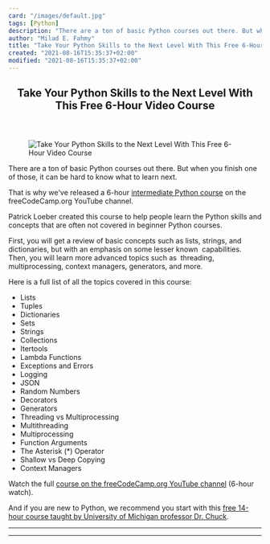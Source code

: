 ```yaml
---
card: "/images/default.jpg"
tags: [Python]
description: "There are a ton of basic Python courses out there. But when y"
author: "Milad E. Fahmy"
title: "Take Your Python Skills to the Next Level With This Free 6-Hour Video Course"
created: "2021-08-16T15:35:37+02:00"
modified: "2021-08-16T15:35:37+02:00"
---
```

<div class="site-wrapper">
<main id="site-main" class="site-main outer">
<div class="inner">
<article class="post-full post tag-python tag-youtube ">
<header class="post-full-header">
<h1 class="post-full-title">Take Your Python Skills to the Next Level With This Free 6-Hour Video Course</h1>
</header>
<figure class="post-full-image">
<picture>
<source media="(max-width: 700px)" sizes="1px" srcset="data:image/gif;base64,R0lGODlhAQABAIAAAAAAAP///yH5BAEAAAAALAAAAAABAAEAAAIBRAA7 1w">
<source media="(min-width: 701px)" sizes="(max-width: 800px) 400px,
(max-width: 1170px) 700px,
1400px" srcset="/news/content/images/size/w300/2020/08/intermediate-python.png 300w,
/news/content/images/size/w600/2020/08/intermediate-python.png 600w,
/news/content/images/size/w1000/2020/08/intermediate-python.png 1000w,
/news/content/images/size/w2000/2020/08/intermediate-python.png 2000w">
<img onerror="this.style.display='none'" src="/news/content/images/size/w2000/2020/08/intermediate-python.png" alt="Take Your Python Skills to the Next Level With This Free 6-Hour Video Course">
</picture>
</figure>
<section class="post-full-content">
<div class="post-content">
<p>There are a ton of basic Python courses out there. But when you finish one of those, it can be hard to know what to learn next.</p><p>That is why we've released a 6-hour <a href="https://youtu.be/HGOBQPFzWKo">intermediate Python course</a> on the freeCodeCamp.org YouTube channel.</p><p>Patrick Loeber created this course to help people learn the Python skills and concepts that are often not covered in beginner Python courses.</p><p>First, you will get a review of basic concepts such as lists, strings, and dictionaries, but with an emphasis on some lesser known &nbsp;capabilities. Then, you will learn more advanced topics such as &nbsp;threading, multiprocessing, context managers, generators, and more.</p><p>Here is a full list of all the topics covered in this course:</p><ul><li>Lists</li><li>Tuples</li><li>Dictionaries</li><li>Sets</li><li>Strings</li><li>Collections</li><li>Itertools</li><li>Lambda Functions</li><li>Exceptions and Errors</li><li>Logging</li><li>JSON</li><li>Random Numbers</li><li>Decorators</li><li>Generators</li><li>Threading vs Multiprocessing</li><li>Multithreading</li><li>Multiprocessing</li><li>Function Arguments</li><li>The Asterisk (*) Operator</li><li>Shallow vs Deep Copying</li><li>Context Managers</li></ul><p>Watch the full <a href="https://youtu.be/HGOBQPFzWKo">course on the freeCodeCamp.org YouTube channel</a> (6-hour watch).</p><p>And if you are new to Python, we recommend you start with this <a href="/news/python-for-everybody/">free 14-hour course taught by University of Michigan professor Dr. Chuck</a>.</p>
</div>
<hr>
<hr>
</section>
</article>
</div>
</main>
</div>
<!-- Google Tag Manager (noscript) -->
<!-- End Google Tag Manager (noscript) -->
